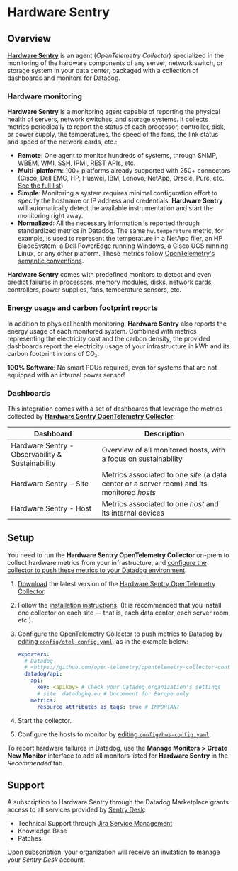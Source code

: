 # Hardware Sentry

## Overview

**[Hardware Sentry](https://www.sentrysoftware.com/products/hardware-sentry-opentelemetry-collector.html)** is an agent (*OpenTelemetry Collector*) specialized in the monitoring of the hardware components of any server, network switch, or storage system in your data center, packaged with a collection of dashboards and monitors for Datadog.

### Hardware monitoring

**Hardware Sentry** is a monitoring agent capable of reporting the physical health of servers, network switches, and storage systems. It collects metrics periodically to report the status of each processor, controller, disk, or power supply, the temperatures, the speed of the fans, the link status and speed of the network cards, etc.:

* **Remote**: One agent to monitor hundreds of systems, through SNMP, WBEM, WMI, SSH, IPMI, REST APIs, etc.
* **Multi-platform**: 100+ platforms already supported with 250+ connectors (Cisco, Dell EMC, HP, Huawei, IBM, Lenovo, NetApp, Oracle, Pure, etc. [See the full list](https://sentrysoftware.com/docs/hws-otel-collector/latest/platform-requirements.html))
* **Simple**: Monitoring a system requires minimal configuration effort to specify the hostname or IP address and credentials. **Hardware Sentry** will automatically detect the available instrumentation and start the monitoring right away.
* **Normalized**: All the necessary information is reported through standardized metrics in Datadog. The same `hw.temperature` metric, for example, is used to represent the temperature in a NetApp filer, an HP BladeSystem, a Dell PowerEdge running Windows, a Cisco UCS running Linux, or any other platform. These metrics follow [OpenTelemetry's semantic conventions](https://github.com/open-telemetry/opentelemetry-specification/tree/main/specification/metrics/semantic_conventions).

**Hardware Sentry** comes with predefined monitors to detect and even predict failures in processors, memory modules, disks, network cards, controllers, power supplies, fans, temperature sensors, etc.

### Energy usage and carbon footprint reports

In addition to physical health monitoring, **Hardware Sentry** also reports the energy usage of each monitored system. Combined with metrics representing the electricity cost and the carbon density, the provided dashboards report the electricity usage of your infrastructure in kWh and its carbon footprint in tons of CO₂.

**100% Software**: No smart PDUs required, even for systems that are not equipped with an internal power sensor!

### Dashboards

This integration comes with a set of dashboards that leverage the metrics collected by **[Hardware Sentry OpenTelemetry Collector](https://www.sentrysoftware.com/products/hardware-sentry-opentelemetry-collector.html)**:

| Dashboard | Description |
|---|---|
| Hardware Sentry - Observability & Sustainability | Overview of all monitored hosts, with a focus on sustainability |
| Hardware Sentry - Site | Metrics associated to one *site* (a data center or a server room) and its monitored *hosts* |
| Hardware Sentry - Host | Metrics associated to one *host* and its internal devices |

## Setup

You need to run the **Hardware Sentry OpenTelemetry Collector** on-prem to collect hardware metrics from your infrastructure, and [configure the collector to push these metrics to your Datadog environment](https://www.sentrysoftware.com/docs/hws-otel-collector/latest/integration/datadog.html).

1. [Download](https://www.sentrysoftware.com/downloads/products-for-opentelemetry.html) the latest version of the [Hardware Sentry OpenTelemetry Collector](https://www.sentrysoftware.com/products/hardware-sentry-opentelemetry-collector.html).
2. Follow the [installation instructions](https://www.sentrysoftware.com/docs/hws-otel-collector/latest/install.html). (It is recommended that you install one collector on each site &mdash; that is, each data center, each server room, etc.).
3. Configure the OpenTelemetry Collector to push metrics to Datadog by [editing `config/otel-config.yaml`](https://www.sentrysoftware.com/docs/hws-otel-collector/latest/configuration/configure-otel.html), as in the example below:

    ```yaml
    exporters:
      # Datadog
      # <https://github.com/open-telemetry/opentelemetry-collector-contrib/tree/main/exporter/datadogexporter>
      datadog/api:
        api:
          key: <apikey> # Check your Datadog organization's settings
          # site: datadoghq.eu # Uncomment for Europe only
        metrics:
          resource_attributes_as_tags: true # IMPORTANT
    ```

4. Start the collector.
5. Configure the hosts to monitor by [editing `config/hws-config.yaml`](https://www.sentrysoftware.com/docs/hws-otel-collector/latest/configuration/configure-agent.html).

To report hardware failures in Datadog, use the **Manage Monitors > Create New Monitor** interface to add all monitors listed for **Hardware Sentry** in the *Recommended* tab.

## Support

A subscription to Hardware Sentry through the Datadog Marketplace grants access to all services provided by [Sentry Desk](https://www.sentrysoftware.com/desk):

* Technical Support through [Jira Service Management](https://sentrydesk.atlassian.net/servicedesk/customer/portals)
* Knowledge Base
* Patches

Upon subscription, your organization will receive an invitation to manage your *Sentry Desk* account.
